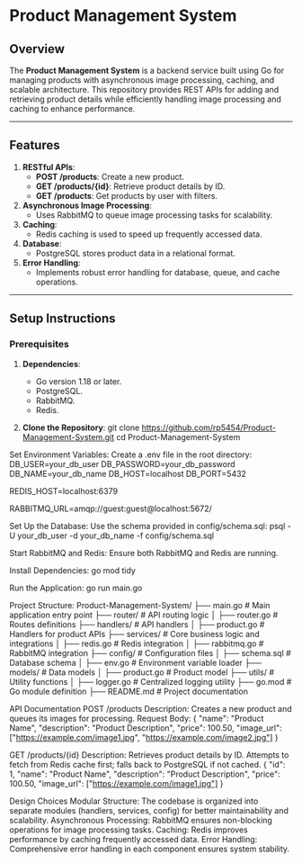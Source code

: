 # **Product Management System**

## **Overview**
The **Product Management System** is a backend service built using Go for managing products with asynchronous image processing, caching, and scalable architecture. This repository provides REST APIs for adding and retrieving product details while efficiently handling image processing and caching to enhance performance.

---

## **Features**
1. **RESTful APIs**:
   - **POST /products**: Create a new product.
   - **GET /products/{id}**: Retrieve product details by ID.
   - **GET /products**: Get products by user with filters.
2. **Asynchronous Image Processing**:
   - Uses RabbitMQ to queue image processing tasks for scalability.
3. **Caching**:
   - Redis caching is used to speed up frequently accessed data.
4. **Database**:
   - PostgreSQL stores product data in a relational format.
5. **Error Handling**:
   - Implements robust error handling for database, queue, and cache operations.

---

## **Setup Instructions**

### **Prerequisites**
1. **Dependencies**:
   - Go version 1.18 or later.
   - PostgreSQL.
   - RabbitMQ.
   - Redis.

2. **Clone the Repository**:
   git clone https://github.com/rp5454/Product-Management-System.git
   cd Product-Management-System

Set Environment Variables: Create a .env file in the root directory:
DB_USER=your_db_user
DB_PASSWORD=your_db_password
DB_NAME=your_db_name
DB_HOST=localhost
DB_PORT=5432

REDIS_HOST=localhost:6379

RABBITMQ_URL=amqp://guest:guest@localhost:5672/

Set Up the Database:
Use the schema provided in config/schema.sql:
psql -U your_db_user -d your_db_name -f config/schema.sql

Start RabbitMQ and Redis: Ensure both RabbitMQ and Redis are running.

Install Dependencies:
go mod tidy

Run the Application:
go run main.go

Project Structure:
Product-Management-System/
├── main.go                     # Main application entry point
├── router/                     # API routing logic
│   ├── router.go               # Routes definitions
├── handlers/                   # API handlers
│   ├── product.go              # Handlers for product APIs
├── services/                   # Core business logic and integrations
│   ├── redis.go                # Redis integration
│   ├── rabbitmq.go             # RabbitMQ integration
├── config/                     # Configuration files
│   ├── schema.sql              # Database schema
│   ├── env.go                  # Environment variable loader
├── models/                     # Data models
│   ├── product.go              # Product model
├── utils/                      # Utility functions
│   ├── logger.go               # Centralized logging utility
├── go.mod                      # Go module definition
├── README.md                   # Project documentation


API Documentation
POST /products
Description: Creates a new product and queues its images for processing.
Request Body:
{
  "name": "Product Name",
  "description": "Product Description",
  "price": 100.50,
  "image_url": ["https://example.com/image1.jpg", "https://example.com/image2.jpg"]
}

GET /products/{id}
Description: Retrieves product details by ID. Attempts to fetch from Redis cache first; falls back to PostgreSQL if not cached.
{
  "id": 1,
  "name": "Product Name",
  "description": "Product Description",
  "price": 100.50,
  "image_url": ["https://example.com/image1.jpg"]
}


Design Choices
Modular Structure:
The codebase is organized into separate modules (handlers, services, config) for better maintainability and scalability.
Asynchronous Processing:
RabbitMQ ensures non-blocking operations for image processing tasks.
Caching:
Redis improves performance by caching frequently accessed data.
Error Handling:
Comprehensive error handling in each component ensures system stability.

